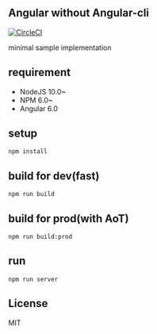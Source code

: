 
## Angular without Angular-cli

[![CircleCI](https://circleci.com/gh/uryyyyyyy/angular-without-cli/tree/helloWorld.svg?style=svg)](https://circleci.com/gh/uryyyyyyy/angular-without-cli/tree/helloWorld)

minimal sample implementation

## requirement

- NodeJS 10.0~
- NPM 6.0~
- Angular 6.0

## setup

`npm install`

## build for dev(fast)

`npm run build`

## build for prod(with AoT)

`npm run build:prod`

## run

`npm run server`

## License

MIT
